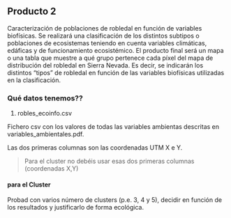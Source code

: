 ## Producto 2

Caracterización de poblaciones de robledal en función de variables biofísicas. Se realizará una clasificación de los distintos subtipos o poblaciones de ecosistemas teniendo en cuenta variables climáticas, edáficas y de funcionamiento ecosistémico. El producto final será un mapa o una tabla que muestre a qué grupo pertenece cada píxel del mapa de distribución del robledal en Sierra Nevada. Es decir, se indicarán los distintos “tipos” de robledal en función de las variables biofísicas utilizadas en la clasificación.

### Qué datos tenemos??

1. robles_ecoinfo.csv

Fichero csv con los valores de todas las variables ambientas descritas en variables_ambientales.pdf.

Las dos primeras columnas son las coordenadas UTM X e Y.


> Para el cluster no debéis usar esas dos primeras columnas (coordenadas X,Y)



#### para el Cluster

Probad con varios número de clusters (p.e. 3, 4 y 5), decidir en función de los resultados y justificarlo de forma ecológica.
